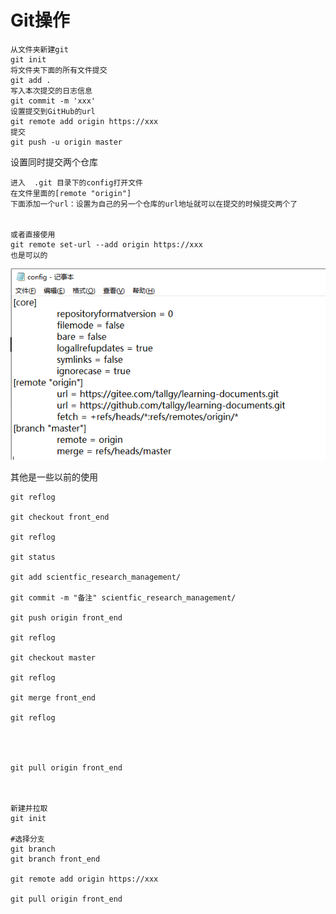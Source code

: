 # Git操作

```
从文件夹新建git
git init
将文件夹下面的所有文件提交
git add .
写入本次提交的日志信息
git commit -m 'xxx'
设置提交到GitHub的url
git remote add origin https://xxx
提交
git push -u origin master
```

设置同时提交两个仓库

```
进入	.git 目录下的config打开文件
在文件里面的[remote "origin"]
下面添加一个url：设置为自己的另一个仓库的url地址就可以在提交的时候提交两个了


或者直接使用
git remote set-url --add origin https://xxx
也是可以的
```

![image-20210806111127594](Git操作.assets\image-20210806111127594.png)





其他是一些以前的使用

```
git reflog

git checkout front_end

git reflog

git status

git add scientfic_research_management/ 

git commit -m "备注" scientfic_research_management/ 

git push origin front_end

git reflog

git checkout master

git reflog

git merge front_end

git reflog




git pull origin front_end



新建并拉取
git init

#选择分支
git branch
git branch front_end

git remote add origin https://xxx

git pull origin front_end
```


